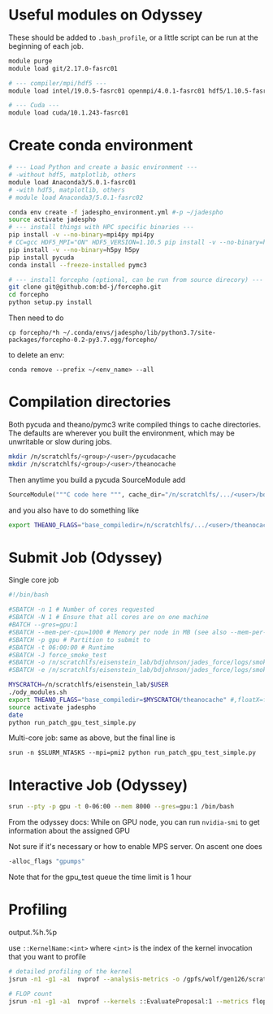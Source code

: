 
Useful modules on Odyssey
=====

These should be added to `.bash_profile`, or a little script can be run at the beginning of each job.

```bash
module purge
module load git/2.17.0-fasrc01

# --- compiler/mpi/hdf5 ---
module load intel/19.0.5-fasrc01 openmpi/4.0.1-fasrc01 hdf5/1.10.5-fasrc01

# --- Cuda ---
module load cuda/10.1.243-fasrc01
```

Create conda environment
====

```bash
# --- Load Python and create a basic environment ---
# -without hdf5, matplotlib, others
module load Anaconda3/5.0.1-fasrc01
# -with hdf5, matplotlib, others
# module load Anaconda3/5.0.1-fasrc02

conda env create -f jadespho_environment.yml #-p ~/jadespho
source activate jadespho
# --- install things with HPC specific binaries ---
pip install -v --no-binary=mpi4py mpi4py
# CC=gcc HDF5_MPI="ON" HDF5_VERSION=1.10.5 pip install -v --no-binary=h5py h5py
pip install -v --no-binary=h5py h5py
pip install pycuda
conda install --freeze-installed pymc3

# --- install forcepho (optional, can be run from source direcory) ---
git clone git@github.com:bd-j/forcepho.git
cd forcepho
python setup.py install
```

Then need to do
```
cp forcepho/*h ~/.conda/envs/jadespho/lib/python3.7/site-packages/forcepho-0.2-py3.7.egg/forcepho/
```

to delete an env:

```
conda remove --prefix ~/<env_name> --all
```

Compilation directories
====
Both pycuda and theano/pymc3 write compiled things to cache directories.  
The defaults are wherever you built the environment, which may be unwritable or slow during jobs.

```bash
mkdir /n/scratchlfs/<group>/<user>/pycudacache
mkdir /n/scratchlfs/<group>/<user>/theanocache
```

Then anytime you build a pycuda SourceModule add
```python
SourceModule("""C code here """, cache_dir="/n/scratchlfs/.../<user>/bdjohnson/pycudacache/")
```

and you also have to do something like
```bash
export THEANO_FLAGS="base_compiledir=/n/scratchlfs/.../<user>/theanocache/"
```

Submit Job (Odyssey)
=====

Single core job

```bash
#!/bin/bash

#SBATCH -n 1 # Number of cores requested
#SBATCH -N 1 # Ensure that all cores are on one machine
#BATCH --gres=gpu:1
#SBATCH --mem-per-cpu=1000 # Memory per node in MB (see also --mem-per-cpu)
#SBATCH -p gpu # Partition to submit to
#SBATCH -t 06:00:00 # Runtime
#SBATCH -J force_smoke_test
#SBATCH -o /n/scratchlfs/eisenstein_lab/bdjohnson/jades_force/logs/smoketest_%A_%a.out # Standard out goes to this file
#SBATCH -e /n/scratchlfs/eisenstein_lab/bdjohnson/jades_force/logs/smoketest%A_%a.err # Standard err goes to this file

MYSCRATCH=/n/scratchlfs/eisenstein_lab/$USER
./ody_modules.sh
export THEANO_FLAGS="base_compiledir=$MYSCRATCH/theanocache" #,floatX=float32"
source activate jadespho
date
python run_patch_gpu_test_simple.py
```

Multi-core job: same as above, but the final line is

```
srun -n $SLURM_NTASKS --mpi=pmi2 python run_patch_gpu_test_simple.py
```

Interactive Job (Odyssey)
=======
```bash
srun --pty -p gpu -t 0-06:00 --mem 8000 --gres=gpu:1 /bin/bash
```

From the odyssey docs: While on GPU node, you can run `nvidia-smi` to get information about the assigned GPU

Not sure if it's necessary or how to enable MPS server.  On ascent one does
```bash
-alloc_flags "gpumps"
```

Note that for the gpu_test queue the time limit is 1 hour



Profiling 
======
output.%h.%p

use `::KernelName:<int>` where `<int>` is the index of the kernel invocation that you want to profile

```bash
# detailed profiling of the kernel
jsrun -n1 -g1 -a1  nvprof --analysis-metrics -o /gpfs/wolf/gen126/scratch/bdjohnson/large_prof_metrics%h.%p.nvvp python run_patch_gpu_test_simple.py 

# FLOP count
jsrun -n1 -g1 -a1  nvprof --kernels ::EvaluateProposal:1 --metrics flop_count_sp python run_patch_gpu_test_simple.py 


```